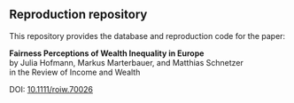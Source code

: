 ## Reproduction repository

This repository provides the database and reproduction code for the paper: 

**Fairness Perceptions of Wealth Inequality in Europe**<br>
by Julia Hofmann, Markus Marterbauer, and Matthias Schnetzer<br>
in the Review of Income and Wealth<br>

DOI: [10.1111/roiw.70026](https://doi.org/10.1111/roiw.70026)
